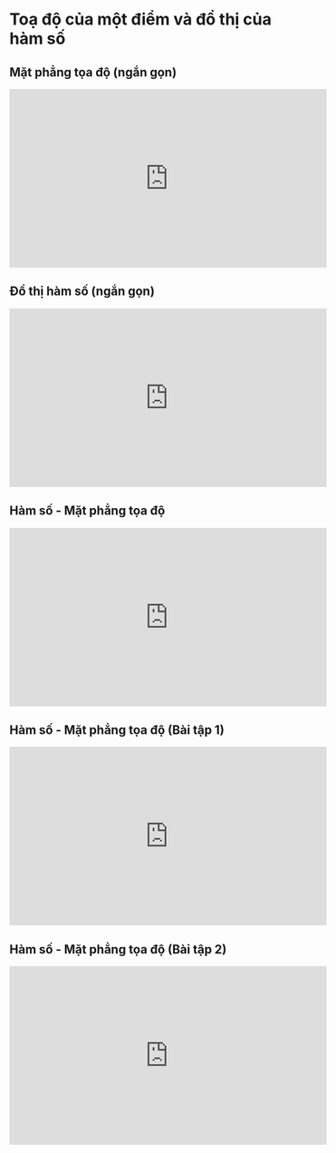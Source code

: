 # Toạ độ của một điểm và đồ thị của hàm số
## Mặt phẳng tọa độ (ngắn gọn)
<iframe width="560" height="315" src="https://www.youtube.com/embed/LAHWR1E8VYo?si=HDVY-ap1CPt2yLOC" title="YouTube video player" frameborder="0" allow="accelerometer; autoplay; clipboard-write; encrypted-media; gyroscope; picture-in-picture; web-share" referrerpolicy="strict-origin-when-cross-origin" allowfullscreen></iframe>

## Đồ thị hàm số (ngắn gọn)
<iframe width="560" height="315" src="https://www.youtube.com/embed/gT1lqaUR22s?si=5yUAsRHDCRSAx_FY" title="YouTube video player" frameborder="0" allow="accelerometer; autoplay; clipboard-write; encrypted-media; gyroscope; picture-in-picture; web-share" referrerpolicy="strict-origin-when-cross-origin" allowfullscreen></iframe>

## Hàm số - Mặt phẳng tọa độ
<iframe width="560" height="315" src="https://www.youtube.com/embed/rh-5CD1apZA?si=pqHIlTCbbeyQH5zz" title="YouTube video player" frameborder="0" allow="accelerometer; autoplay; clipboard-write; encrypted-media; gyroscope; picture-in-picture; web-share" referrerpolicy="strict-origin-when-cross-origin" allowfullscreen></iframe>

## Hàm số - Mặt phẳng tọa độ (Bài tập 1)
<iframe width="560" height="315" src="https://www.youtube.com/embed/HFc5zGxxn3Y?si=emumn48ObBU2tcF7" title="YouTube video player" frameborder="0" allow="accelerometer; autoplay; clipboard-write; encrypted-media; gyroscope; picture-in-picture; web-share" referrerpolicy="strict-origin-when-cross-origin" allowfullscreen></iframe>

## Hàm số - Mặt phẳng tọa độ (Bài tập 2)
<iframe width="560" height="315" src="https://www.youtube.com/embed/04sKcpiPHKs?si=Oh3MKCDlDNKG8Z7l" title="YouTube video player" frameborder="0" allow="accelerometer; autoplay; clipboard-write; encrypted-media; gyroscope; picture-in-picture; web-share" referrerpolicy="strict-origin-when-cross-origin" allowfullscreen></iframe>